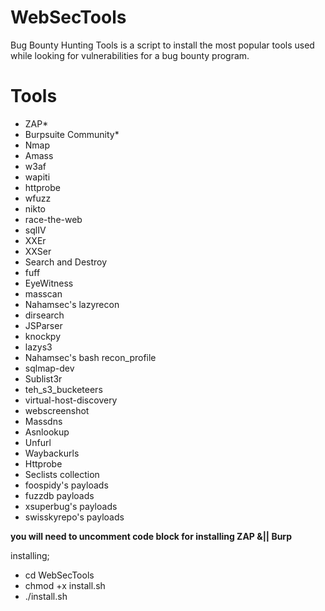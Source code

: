 # WebSecTools

Bug Bounty Hunting Tools is a script to install the most popular tools used while looking for vulnerabilities for a bug bounty program.
 
# Tools

- ZAP*
- Burpsuite Community*
- Nmap
- Amass
- w3af
- wapiti
- httprobe
- wfuzz
- nikto
- race-the-web
- sqlIV
- XXEr
- XXSer
- Search and Destroy
- fuff
- EyeWitness
- masscan
- Nahamsec's lazyrecon
- dirsearch
- JSParser
- knockpy
- lazys3
- Nahamsec's bash recon_profile
- sqlmap-dev
- Sublist3r
- teh_s3_bucketeers
- virtual-host-discovery
- webscreenshot
- Massdns
- Asnlookup
- Unfurl
- Waybackurls
- Httprobe
- Seclists collection
- foospidy's payloads
- fuzzdb payloads
- xsuperbug's payloads
- swisskyrepo's payloads

**you will need to uncomment code block for installing ZAP &|| Burp**

installing;
- cd WebSecTools
- chmod +x install.sh
- ./install.sh
